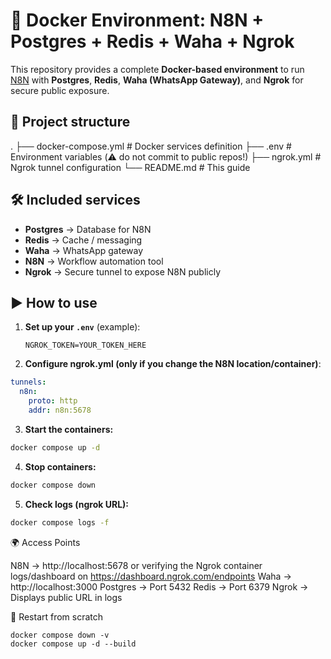 # 🚀 Docker Environment: N8N + Postgres + Redis + Waha + Ngrok

This repository provides a complete **Docker-based environment** to run [N8N](https://n8n.io/) with **Postgres**, **Redis**, **Waha (WhatsApp Gateway)**, and **Ngrok** for secure public exposure.

## 📂 Project structure

.
├── docker-compose.yml # Docker services definition
├── .env # Environment variables (⚠️ do not commit to public repos!)
├── ngrok.yml # Ngrok tunnel configuration
└── README.md # This guide


## 🛠 Included services

- **Postgres** → Database for N8N  
- **Redis** → Cache / messaging  
- **Waha** → WhatsApp gateway  
- **N8N** → Workflow automation tool  
- **Ngrok** → Secure tunnel to expose N8N publicly  

## ▶️ How to use

1. **Set up your `.env`** (example):
   ```env
   NGROK_TOKEN=YOUR_TOKEN_HERE
   ```
2. **Configure ngrok.yml (only if you change the N8N location/container)**:
```yaml
tunnels:
  n8n:
    proto: http
    addr: n8n:5678
```

3. **Start the containers:**
```bash
docker compose up -d
```

4. **Stop containers:**
```bash
docker compose down
```

5. **Check logs (ngrok URL):**
```bash
docker compose logs -f
```

🌍 Access Points

N8N → http://localhost:5678 or verifying the Ngrok container logs/dashboard on https://dashboard.ngrok.com/endpoints
Waha → http://localhost:3000
Postgres → Port 5432
Redis → Port 6379
Ngrok → Displays public URL in logs

📌 Restart from scratch
```
docker compose down -v
docker compose up -d --build
```